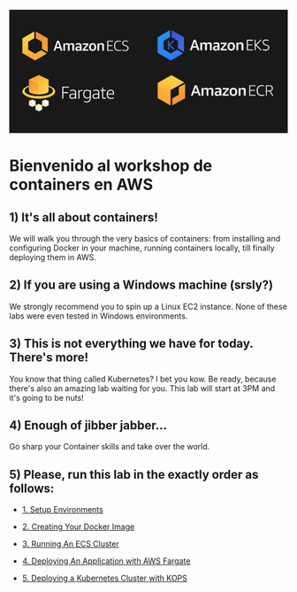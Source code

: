 ![logo](https://github.com/crancurello/containers_aws/blob/master/images/logo.png)

# Bienvenido al workshop de containers en AWS

## 1) It's all about containers!

We will walk you through the very basics of containers: from installing and configuring Docker in your machine, running containers locally, till finally deploying them in AWS.

## 2) If you are using a Windows machine (srsly?)

We strongly recommend you to spin up a Linux EC2 instance. None of these labs were even tested in Windows environments.

## 3) This is not everything we have for today. There's more!

You know that thing called Kubernetes? I bet you kow. Be ready, because there's also an amazing lab waiting for you. This lab will start at 3PM and it's going to be nuts!

## 4) Enough of jibber jabber...

Go sharp your Container skills and take over the world.

## 5) Please, run this lab in the exactly order as follows:

* [1. Setup Environments](https://github.com/bemer/lts-workshop/tree/master/01-SetupEnvironment)

* [2. Creating Your Docker Image](https://github.com/bemer/lts-workshop/tree/master/02-CreatingDockerImage)

* [3. Running An ECS Cluster](https://github.com/bemer/lts-workshop/tree/master/03-DeployEcsCluster)

* [4. Deploying An Application with AWS Fargate](https://github.com/bemer/lts-workshop/tree/master/04-DeployFargate)

* [5. Deploying a Kubernetes Cluster with KOPS](https://github.com/bemer/lts-workshop/tree/master/05-DeployKubernetes)
